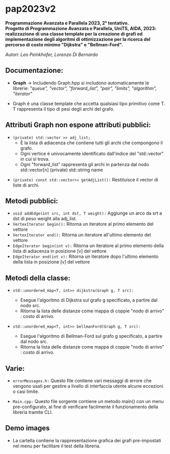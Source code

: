 <h1>pap2023v2</h1>

**Programmazione Avanzata e Parallela 2023, 2° tentativo.<br> Progetto di Programmazione Avanzata e Parallela, UniTS, AIDA, 2023: realizzazione di una classe template per la creazione di grafi ed implementazione degli algoritmi di ottimizzazione per la ricerca del percorso di costo minimo "Dijkstra" e "Bellman-Ford".**

*Autori: Leo Peinkhofer, Lorenzo Di Bernardo*

**<h2>Documentazione:</h2>**<ul> <li>**Graph** -> Includendo Graph.hpp si includono automaticamente le librerie: *"queue", "vector", "forward_list", "pair", "limits", "algorithm", "iterator"</li>*

<li>Graph è una classe template che accetta qualsiasi tipo primitivo come T. T rappresenta il tipo di pesi degli archi del grafo.</li></ul>

**<h2>Attributi Graph non espone attributi pubblici:</h2>**

<ul><li><code>(private) std::vector <std::forward_list<std::pair<int, T>>> adj_list; </code>
<ul><li>È la lista di adiacenza che contiene tutti gli archi che compongono il grafo.</li> <li>Ogni vertice è univocamente identificato dall'indice del "std::vector" in cui si trova.</li> <li>Ogni "forward_list" rappresenta gli archi in partenza dal nodo std::vector[n] (private) std::string name</li></ul></ul>

  <ul><li><code>(private) const std::vector<std::forward_list<std::pair<int, T>>> getAdjList():</code> Restituisce il vector di liste di archi.</li></ul>
  
**<h2>Metodi pubblici:**</h2>

  <ul>
    <li><code>void addEdge(int src, int dst, T weight):</code> Aggiunge un arco da srt a dst di peso weight alla adj_list.</li>
    <li><code>VertexIterator begin():</code> Ritorna un iteratore al primo elemento del vettore</li>
    <li><code>VertexIterator end():</code> Ritorna un iteratore all'ultimo elemento del vettore</li>
    <li><code>EdgeIterator begin(int v):</code> Ritorna un iteratore al primo elemento della lista di adiacenza in posizione [v] del vettore</li>
    <li><code>EdgeIterator end(int v):</code> Ritorna un iteratore dopo l'ultimo elemento della lista in posizione [v] del vettore </li>
    </ul>

**<h2>Metodi della classe:**</h2><ul><li> 
`std::unordered_map<T, int>> dijkstra(Graph g, T src):` 
<ul><li>Esegue l'algoritmo di Dijkstra sul grafo g specificato, a partire dal nodo src.</li> 
<li>Ritorna la lista delle distanze come mappa di coppie "nodo di arrivo" : costo di arrivo.</ul></ul></li><ul><li>
  
  `std::unordered_map<T, int>> bellmanFord(Graph g, T src):`
 
<ul><li>Esegue l'algoritmo di Bellman-Ford sul grafo g specificato, a partire dal nodo src.</li><li>Ritorna la lista delle distanze come mappa di coppie "nodo di arrivo" : costo di arrivo.</li></ul></ul>

**<h2>Varie:</h2>**<ul><li> 
  <code>errorMessages.h:</code> Questo file contiene vari messaggi di errore che vengono usati per gestire a livello di interfaccia utente alcune eccezioni o casi limite.</li>
  <li><code>Main.cpp:</code> Questo file sorgente contiene un metodo main() con un menu pre-configurato, al fine di verificare facilmente il funzionamento della libreria tramite CLI.</li></ul>

**<h2>Demo images**</h2><ul><li> 
  La cartella contiene la rappresentazione grafica dei grafi pre-impostati nel menu per facilitare il test della libreria.</ul></li>
